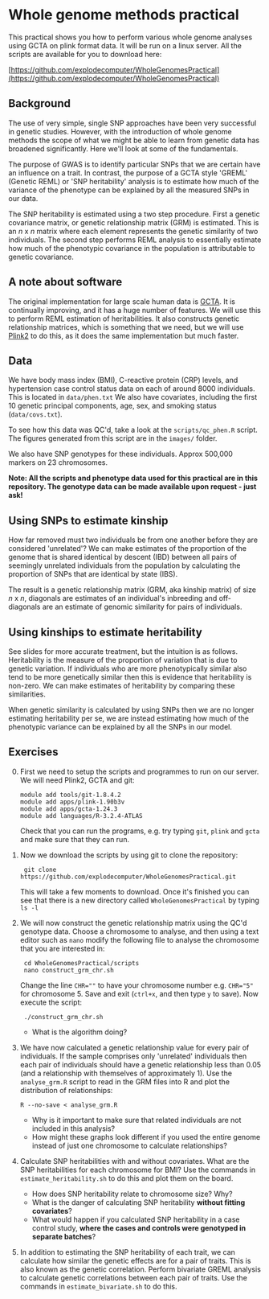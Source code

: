 Whole genome methods practical
==============================

This practical shows you how to perform various whole genome analyses using GCTA on plink format data. It will be run on a linux server. All the scripts are available for you to download here:

[https://github.com/explodecomputer/WholeGenomesPractical](https://github.com/explodecomputer/WholeGenomesPractical)


## Background

The use of very simple, single SNP approaches have  been very successful in genetic studies. However, with the introduction of whole genome methods the scope of what we might be able to learn from genetic data has broadened significantly. Here we'll look at some of the fundamentals.

The purpose of GWAS is to identify particular SNPs that we are certain have an influence on a trait. In contrast, the purpose of a GCTA style 'GREML' (Genetic REML) or 'SNP heritability' analysis is to estimate how much of the variance of the phenotype can be explained by all the measured SNPs in our data.

The SNP heritability is estimated using a two step procedure. First a genetic covariance matrix, or genetic relationship matrix (GRM) is estimated. This is an *n* x *n* matrix where each element represents the genetic similarity of two individuals. The second step performs REML analysis to essentially estimate how much of the phenotypic covariance in the population is attributable to genetic covariance. 


## A note about software

The original implementation for large scale human data is [GCTA](http://www.complextraitgenomics.com/software/gcta/). It is continually improving, and it has a huge number of features. We will use this to perform REML estimation of heritabilities. It also constructs genetic relationship matrices, which is something that we need, but we will use [Plink2](https://www.cog-genomics.org/plink2/) to do this, as it does the same implementation but much faster.


## Data

We have body mass index (BMI), C-reactive protein (CRP) levels, and hypertension case control status data on each of around 8000 individuals. This is located in `data/phen.txt` We also have covariates, including the first 10 genetic principal components, age, sex, and smoking status (`data/covs.txt`).

To see how this data was QC'd, take a look at the `scripts/qc_phen.R` script. The figures generated from this script are in the `images/` folder.

We also have SNP genotypes for these individuals. Approx 500,000 markers on 23 chromosomes. 

**Note: All the scripts and phenotype data used for this practical are in this repository. The genotype data can be made available upon request - just ask!**

## Using SNPs to estimate kinship

How far removed must two individuals be from one another before they are considered 'unrelated'? We can make estimates of the proportion of the genome that is shared identical by descent (IBD) between all pairs of seemingly unrelated individuals from the population by calculating the proportion of SNPs that are identical by state (IBS). 

The result is a genetic relationship matrix (GRM, aka kinship matrix) of size *n* x *n*, diagonals are estimates of an individual's inbreeding and off-diagonals are an estimate of genomic similarity for pairs of individuals.


## Using kinships to estimate heritability

See slides for more accurate treatment, but the intuition is as follows. Heritability is the measure of the proportion of variation that is due to genetic variation. If individuals who are more phenotypically similar also tend to be more genetically similar then this is evidence that heritability is non-zero. We can make estimates of heritability by comparing these similarities.

When genetic similarity is calculated by using SNPs then we are no longer estimating heritability per se, we are instead estimating how much of the phenotypic variance can be explained by all the SNPs in our model.



## Exercises

0.	First we need to setup the scripts and programmes to run on our server. We will need Plink2, GCTA and git:

        module add tools/git-1.8.4.2
        module add apps/plink-1.90b3v
        module add apps/gcta-1.24.3
        module add languages/R-3.2.4-ATLAS
        
    Check that you can run the programs, e.g. try typing `git`, `plink` and `gcta` and make sure that they can run.

1. Now we download the scripts by using git to clone the repository:

        git clone https://github.com/explodecomputer/WholeGenomesPractical.git

	This will take a few moments to download. Once it's finished you can see that there is a new directory called `WholeGenomesPractical` by typing `ls -l`

2. We will now construct the genetic relationship matrix using the QC'd genotype data. Choose a chromosome to analyse, and then using a text editor such as `nano` modify the following file to analyse the chromosome that you are interested in:

        cd WholeGenomesPractical/scripts
        nano construct_grm_chr.sh

    Change the line `CHR=""` to have your chromosome number e.g. `CHR="5"` for chromosome 5. Save and exit (`ctrl+x`, and then type `y` to save). Now execute the script:

        ./construct_grm_chr.sh

    - What is the algorithm doing?

3. 	We have now calculated a genetic relationship value for every pair of individuals. If the sample comprises only 'unrelated' individuals then each pair of individuals should have a genetic relationship less than 0.05 (and a relationship with themselves of approximately 1). Use the `analyse_grm.R` script to read in the GRM files into R and plot the distribution of relationships:

		R --no-save < analyse_grm.R

	- Why is it important to make sure that related individuals are not included in this analysis?
    - How might these graphs look different if you used the entire genome instead of just one chromosome to calculate relationships?

4. 	Calculate SNP heritabilities with and without covariates. What are the SNP heritabilities for each chromosome for BMI? Use the commands in `estimate_heritability.sh` to do this and plot them on the board.
    - How does SNP heritability relate to chromosome size? Why?
    - What is the danger of calculating SNP heritability **without fitting covariates**?
    - What would happen if you calculated SNP heritability in a case control study, **where the cases and controls were genotyped in separate batches**?

5. 	In addition to estimating the SNP heritability of each trait, we can calculate how similar the genetic effects are for a pair of traits. This is also known as the genetic correlation. Perform bivariate GREML analysis to calculate genetic correlations between each pair of traits. Use the commands in `estimate_bivariate.sh` to do this.

